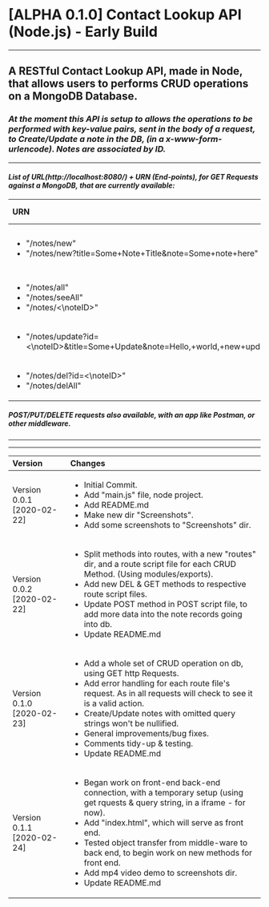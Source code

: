 # [ALPHA 0.1.0] Contact Lookup API (Node.js) - Early Build


***


## A RESTful Contact Lookup API, made in Node, that allows users to performs CRUD operations on a MongoDB Database.

### <i> At the moment this API is setup to allows the operations to be performed with key-value pairs, sent in the body of a request, to Create/Update a note in the DB, (in a x-www-form-urlencode). Notes are associated by ID.


***


#### List of URL(http://localhost:8080/) + URN (End-points), for GET Requests against a MongoDB, that are currently available:

| URN | Action on DB | Full URI (Using some port, e.g. "8080", GET Request only) |
|:---|:---|:---|
| <ul><li>"/notes/new"</li><li>"/notes/new?title=Some+Note+Title&note=Some+note+here"</li></ul> | <b><u>CREATE</u></b> | <ul><li>"http://localhost:8080/notes/new"</li><li>"http://localhost:8080/notes/new?title=Some+Note+Title&note=Some+note+here"</li></ul> |
| <ul><li>"/notes/all"</li><li>"/notes/seeAll"</li><li>"/notes/<\noteID>\"</li></ul> | <b><u>READ</u></b> | <ul><li>"http://localhost:8080/notes/all"</li><li>"http://localhost:8080/notes/seeAll"</li><li>"http://localhost:8080/notes/<\noteID>\"</li></ul> |
| <ul><li>"/notes/update?id=<\noteID>\&title=Some+Update&note=Hello,+world,+new+update"</li></ul> | <b><u>UPDATE</u></b> | <ul><li>"http://localhost:8080/notes/update?id=<\noteID>\&title=Some+Update&note=Hello,+world,+new+update"</li></ul> |
| <ul><li>"/notes/del?id=<\noteID>\"</li><li>"/notes/delAll"</li></ul> | <b><u>DELETE</u></b> | <ul><li>"http://localhost:8080/notes/del?id=<\noteID>\"</li><li>"http://localhost:8080/notes/delAll"</li></ul> |

##### POST/PUT/DELETE requests also available, with an app like Postman, or other middleware.


***
***


|Version| Changes|
|:---|:---|
|Version 0.0.1 [2020-02-22]|<ul><li>Initial Commit.</li><li>Add "main.js" file, node project.</li><li>Add README.md</li><li>Make new dir "Screenshots".</li><li>Add some screenshots to "Screenshots" dir.</li></ul>|
|Version 0.0.2 [2020-02-22]|<ul><li>Split methods into routes, with a new "routes" dir, and a route script file for each CRUD Method. (Using modules/exports).</li><li>Add new DEL & GET methods to respective route script files.</li><li>Update POST method in POST script file, to add more data into the note records going into db.</li><li>Update README.md</li></ul>|
|Version 0.1.0 [2020-02-23]|<ul><li>Add a whole set of CRUD operation on db, using GET http Requests.</li><li>Add error handling for each route file's request. As in all requests will check to see it is a valid action.</li><li>Create/Update notes with omitted query strings won't be nullified.</li><li>General improvements/bug fixes.</li><li>Comments tidy-up & testing.</li><li>Update README.md</li></ul>|
|Version 0.1.1 [2020-02-24]|<ul><li>Began work on front-end back-end connection, with a temporary setup (using get rquests & query string, in a iframe - for now).</li><li>Add "index.html", which will serve as front end.</li><li>Tested object transfer from middle-ware to back end, to begin work on new methods for front end.</li><li>Add mp4 video demo to screenshots dir.</li><li>Update README.md</li></ul>|